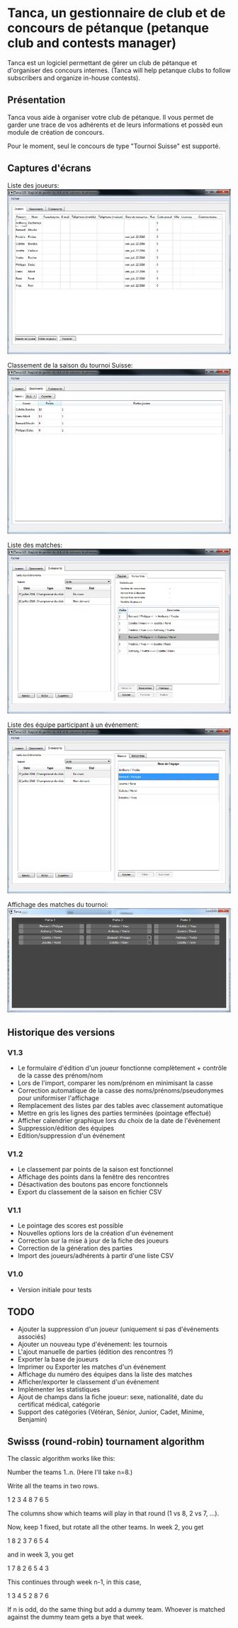 # Tanca, un gestionnaire de club et de concours de pétanque (petanque club and contests manager)

Tanca est un logiciel permettant de gérer un club de pétanque et d'organiser des concours internes. (Tanca will help petanque clubs to follow subscribers and organize in-house contests).

## Présentation

Tanca vous aide à organiser votre club de pétanque. Il vous permet de garder une trace de vos adhérents et de leurs informations et possèd eun module de création de concours.

Pour le moment, seul le concours de type "Tournoi Suisse" est supporté.


## Captures d'écrans

Liste des joueurs:
![Capture](doc/screen_joueurs.png)

Classement de la saison du tournoi Suisse:
![Capture](doc/screen_classements.png)

Liste des matches:
![Capture](doc/screen_matches.png)

Liste des équipe participant à un événement:
![Capture](doc/screen_teams.png)

Affichage des matches du tournoi:
![Capture](doc/screen_tournament.png)

## Historique des versions

### V1.3

 - Le formulaire d'édition d'un joueur fonctionne complètement + contrôle de la casse des prénom/nom
 - Lors de l'import, comparer les nom/prénom en minimisant la casse
 - Correction automatique de la casse des noms/prénoms/pseudonymes pour uniformiser l'affichage
 - Remplacement des listes par des tables avec classement automatique
 - Mettre en gris les lignes des parties terminées (pointage effectué)
 - Afficher calendrier graphique lors du choix de la date de l'événement
 - Suppression/édition des équipes
 - Edition/suppression d'un événement

### V1.2

 - Le classement par points de la saison est fonctionnel
 - Affichage des points dans la fenêtre des rencontres
 - Désactivation des boutons pas encore fonctionnels
 - Export du classement de la saison en fichier CSV

### V1.1

 - Le pointage des scores est possible
 - Nouvelles options lors de la création d'un événement
 - Correction sur la mise à jour de la fiche des joueurs
 - Correction de la génération des parties
 - Import des joueurs/adhérents à partir d'une liste CSV

### V1.0

 - Version initiale pour tests


## TODO

 - Ajouter la suppression d'un joueur (uniquement si pas d'événements associés)
 - Ajouter un nouveau type d'événement: les tournois
 - L'ajout manuelle de parties (édition des rencontres ?)
 - Exporter la base de joueurs
 - Imprimer ou Exporter les matches d'un événement
 - Affichage du numéro des équipes dans la liste des matches
 - Afficher/exporter le classement d'un événement
 - Implémenter les statistiques
 - Ajout de champs dans la fiche joueur: sexe, nationalité, date du certificat médical, catégorie
 - Support des catégories (Vétéran, Sénior, Junior, Cadet, Minime, Benjamin)

## Swisss (round-robin) tournament algorithm



The classic algorithm works like this:

Number the teams 1..n. (Here I'll take n=8.)

Write all the teams in two rows.

1 2 3 4
8 7 6 5

The columns show which teams will play in that round (1 vs 8, 2 vs 7, ...).

Now, keep 1 fixed, but rotate all the other teams. In week 2, you get

1 8 2 3
7 6 5 4

and in week 3, you get

1 7 8 2
6 5 4 3

This continues through week n-1, in this case,

1 3 4 5
2 8 7 6

If n is odd, do the same thing but add a dummy team. Whoever is matched against the dummy team gets a bye that week.

